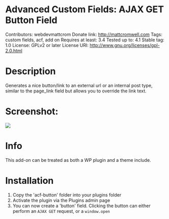 # Advanced Custom Fields: AJAX GET Button Field

Contributors: webdevmattcrom
Donate link: http://mattcromwell.com
Tags: custom fields, acf, add on
Requires at least: 3.4
Tested up to: 4.1
Stable tag: 1.0
License: GPLv2 or later
License URI: http://www.gnu.org/licenses/gpl-2.0.html


# Description
Generates a nice button/link to an external url or an internal post type, similar to the page_link field but allows you to override the link text.

# Screenshot:
<img src="https://wow-ss.s3.amazonaws.com/0LefEmP.png"/>

# Info
This add-on can be treated as both a WP plugin and a theme include.

# Installation
1. Copy the 'acf-button' folder into your plugins folder
2. Activate the plugin via the Plugins admin page
3. You can now create a 'button' field. Clicking the button can either perform an `AJAX GET` request, or a `window.open`
